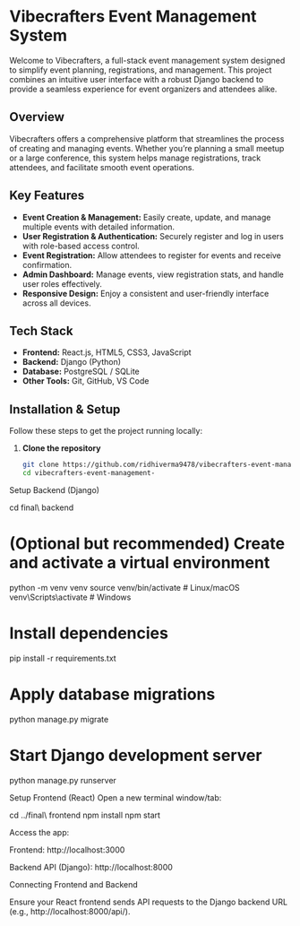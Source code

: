 
# Vibecrafters Event Management System

Welcome to Vibecrafters, a full-stack event management system designed to simplify event planning, registrations, and management. This project combines an intuitive user interface with a robust Django backend to provide a seamless experience for event organizers and attendees alike.

## Overview

Vibecrafters offers a comprehensive platform that streamlines the process of creating and managing events. Whether you’re planning a small meetup or a large conference, this system helps manage registrations, track attendees, and facilitate smooth event operations.

## Key Features

- **Event Creation & Management:** Easily create, update, and manage multiple events with detailed information.
- **User Registration & Authentication:** Securely register and log in users with role-based access control.
- **Event Registration:** Allow attendees to register for events and receive confirmation.
- **Admin Dashboard:** Manage events, view registration stats, and handle user roles effectively.
- **Responsive Design:** Enjoy a consistent and user-friendly interface across all devices.

## Tech Stack

- **Frontend:** React.js, HTML5, CSS3, JavaScript  
- **Backend:** Django (Python)  
- **Database:** PostgreSQL / SQLite
- **Other Tools:** Git, GitHub, VS Code

## Installation & Setup

Follow these steps to get the project running locally:

1. **Clone the repository**
   ```bash
   git clone https://github.com/ridhiverma9478/vibecrafters-event-management-.git
   cd vibecrafters-event-management-


Setup Backend (Django)

cd final\ backend

# (Optional but recommended) Create and activate a virtual environment
python -m venv venv
source venv/bin/activate       # Linux/macOS
venv\Scripts\activate          # Windows

# Install dependencies
pip install -r requirements.txt

# Apply database migrations
python manage.py migrate

# Start Django development server
python manage.py runserver


Setup Frontend (React)
Open a new terminal window/tab:

cd ../final\ frontend
npm install
npm start


Access the app:

Frontend: http://localhost:3000

Backend API (Django): http://localhost:8000

Connecting Frontend and Backend

Ensure your React frontend sends API requests to the Django backend URL (e.g., http://localhost:8000/api/).






 

